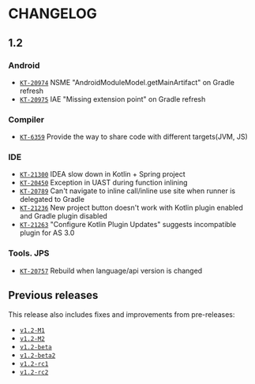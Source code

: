 # CHANGELOG

<!-- Find: ([^\`/\[])(KT-\d+) -->
<!-- Replace: $1[`$2`](https://youtrack.jetbrains.com/issue/$2) -->

## 1.2

### Android

- [`KT-20974`](https://youtrack.jetbrains.com/issue/KT-20974) NSME "AndroidModuleModel.getMainArtifact" on Gradle refresh
- [`KT-20975`](https://youtrack.jetbrains.com/issue/KT-20975) IAE "Missing extension point" on Gradle refresh

### Compiler

- [`KT-6359`](https://youtrack.jetbrains.com/issue/KT-6359) Provide the way to share code with different targets(JVM, JS)

### IDE

- [`KT-21300`](https://youtrack.jetbrains.com/issue/KT-21300) IDEA slow down in Kotlin + Spring project 
- [`KT-20450`](https://youtrack.jetbrains.com/issue/KT-20450) Exception in UAST during function inlining
- [`KT-20789`](https://youtrack.jetbrains.com/issue/KT-20789) Can't navigate to inline call/inline use site when runner is delegated to Gradle
- [`KT-21236`](https://youtrack.jetbrains.com/issue/KT-21236) New project button doesn't work with Kotlin plugin enabled and Gradle plugin disabled
- [`KT-21263`](https://youtrack.jetbrains.com/issue/KT-21263) "Configure Kotlin Plugin Updates" suggests incompatible plugin for AS 3.0

### Tools. JPS

- [`KT-20757`](https://youtrack.jetbrains.com/issue/KT-20757) Rebuild when language/api version is changed

## Previous releases

This release also includes fixes and improvements from pre-releases:

- [`v1.2-M1`](https://github.com/JetBrains/kotlin/releases/tag/v1.2-M1)
- [`v1.2-M2`](https://github.com/JetBrains/kotlin/releases/tag/v1.2-M2)
- [`v1.2-beta`](https://github.com/JetBrains/kotlin/releases/tag/v1.2-beta)
- [`v1.2-beta2`](https://github.com/JetBrains/kotlin/releases/tag/v1.2-beta2)
- [`v1.2-rc1`](https://github.com/JetBrains/kotlin/releases/tag/v1.2-rc1)
- [`v1.2-rc2`](https://github.com/JetBrains/kotlin/releases/tag/v1.2-rc2)
